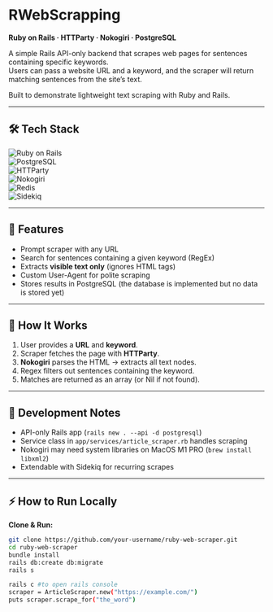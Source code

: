 # RWebScrapping

**Ruby on Rails · HTTParty · Nokogiri · PostgreSQL**

A simple Rails API-only backend that scrapes web pages for sentences containing specific keywords.  
Users can pass a website URL and a keyword, and the scraper will return matching sentences from the site’s text.

Built to demonstrate lightweight text scraping with Ruby and Rails.

---

## 🛠️ Tech Stack

![Ruby on Rails](https://img.shields.io/badge/Rails-CC0000?style=for-the-badge&logo=rubyonrails&logoColor=white)  
![PostgreSQL](https://img.shields.io/badge/PostgreSQL-336791?style=for-the-badge&logo=postgresql&logoColor=white)  
![HTTParty](https://img.shields.io/badge/HTTParty-FF69B4?style=for-the-badge&logo=ruby&logoColor=white)  
![Nokogiri](https://img.shields.io/badge/Nokogiri-FF4500?style=for-the-badge&logo=ruby&logoColor=white)  
![Redis](https://img.shields.io/badge/Redis-D82C20?style=for-the-badge&logo=redis&logoColor=white)  
![Sidekiq](https://img.shields.io/badge/Sidekiq-FF0000?style=for-the-badge&logo=ruby&logoColor=white)

---

## 🚀 Features

- Prompt scraper with any URL
- Search for sentences containing a given keyword (RegEx)
- Extracts **visible text only** (ignores HTML tags)
- Custom User-Agent for polite scraping
- Stores results in PostgreSQL (the database is implemented but no data is stored yet)

---

## 🧠 How It Works

1. User provides a **URL** and **keyword**.
2. Scraper fetches the page with **HTTParty**.
3. **Nokogiri** parses the HTML → extracts all text nodes.
4. Regex filters out sentences containing the keyword.
5. Matches are returned as an array (or Nil if not found).

---

## 🧪 Development Notes

- API-only Rails app (`rails new . --api -d postgresql`)
- Service class in `app/services/article_scraper.rb` handles scraping
- Nokogiri may need system libraries on MacOS M1 PRO (`brew install libxml2`)
- Extendable with Sidekiq for recurring scrapes

---

## ⚡ How to Run Locally

**Clone & Run:**

```bash
git clone https://github.com/your-username/ruby-web-scraper.git
cd ruby-web-scraper
bundle install
rails db:create db:migrate
rails s

rails c #to open rails console
scraper = ArticleScraper.new("https://example.com/")
puts scraper.scrape_for("the_word")

```
